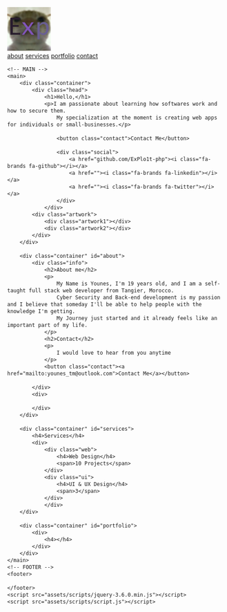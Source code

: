 <!DOCTYPE HTML>
<html lang="en">
<head>
    <meta charset="UTF-8">
    <meta http-equiv="X-UA-Compatible" content="IE=edge">
    <meta name="viewport" content="width=device-width, initial-scale=1.0">
    <title>users/Younes/Portfolio</title>
    <link rel="icon" href="assets/images/ScemerPic.png" type="image/x-icon">
    <link rel="stylesheet" href="style.css">
    <link rel="stylesheet" href="assets/fontawesome-free-6.1.1-web/css/all.css">
</head>
<body>
    <!-- NAVIGATION BAR -->
    <nav>
        <div class="logo">
            <img src="assets/images/logologo.png" alt="nav-logo" width="20%">
        </div>
        <div class="links">
            <a href="#about">about</a>
            <a href="#services">services</a>
            <a href="#portfolio">portfolio</a>
            <a href="#contact">contact</a>
        </div>
    </nav>
    
    <!-- MAIN -->
    <main>
        <div class="container">
            <div class="head">
                <h1>Hello,</h1>
                <p>I am passionate about learning how softwares work and how to secure them.
                    My specialization at the moment is creating web apps for individuals or small-businesses.</p>
                    
                    <button class="contact">Contact Me</button>

                    <div class="social">
                        <a href="github.com/ExPlo1t-php"><i class="fa-brands fa-github"></i></a>
                        <a href=""><i class="fa-brands fa-linkedin"></i></a>
                        <a href=""><i class="fa-brands fa-twitter"></i></a>
                    </div>
                </div>
            <div class="artwork">
                <div class="artwork1"></div>
                <div class="artwork2"></div>
            </div>
        </div>

        <div class="container" id="about">
            <div class="info">
                <h2>About me</h2>
                <p>
                    My Name is Younes, I'm 19 years old, and I am a self-taught full stack web developer from Tangier, Morocco.
                    Cyber Security and Back-end development is my passion and I believe that someday I'll be able to help people with the knowledge I'm getting.
                    My Journey just started and it already feels like an important part of my life.                
                </p>
                <h2>Contact</h2>
                <p>
                    I would love to hear from you anytime
                </p>
                <button class="contact"><a href="mailto:younes_tm@outlook.com">Contact Me</a></button>
                
            </div>
            <div>

            </div>
        </div>

        <div class="container" id="services">
            <h4>Services</h4>
            <div>
                <div class="web">
                    <h4>Web Design</h4>
                    <span>10 Projects</span>
                </div>
                <div class="ui">
                    <h4>UI & UX Design</h4>
                    <span>3</span>
                </div>
                </div>
        </div>

        <div class="container" id="portfolio">
            <div>
                <h4></h4>
            </div>
        </div>
    </main>
    <!-- FOOTER -->
    <footer>

    </footer>
    <script src="assets/scripts/jquery-3.6.0.min.js"></script>
    <script src="assets/scripts/script.js"></script>
</body>
</html>
